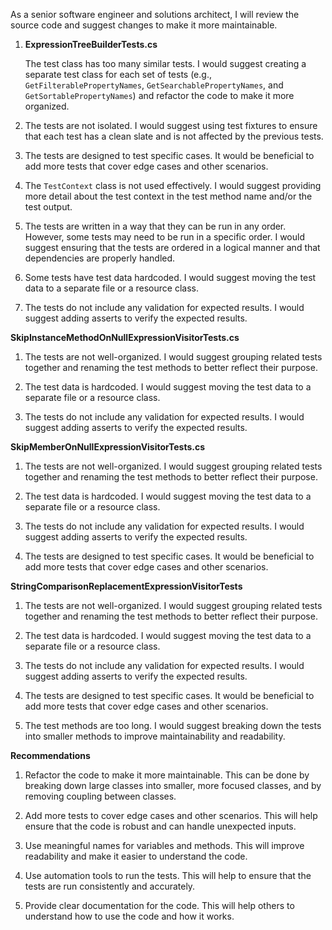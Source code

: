 As a senior software engineer and solutions architect, I will review the source code and suggest changes to make it more maintainable.

1. **ExpressionTreeBuilderTests.cs**

   The test class has too many similar tests. I would suggest creating a separate test class for each set of tests (e.g., `GetFilterablePropertyNames`, `GetSearchablePropertyNames`, and `GetSortablePropertyNames`) and refactor the code to make it more organized.

2. The tests are not isolated. I would suggest using test fixtures to ensure that each test has a clean slate and is not affected by the previous tests.

3. The tests are designed to test specific cases. It would be beneficial to add more tests that cover edge cases and other scenarios.

4. The `TestContext` class is not used effectively. I would suggest providing more detail about the test context in the test method name and/or the test output.

5. The tests are written in a way that they can be run in any order. However, some tests may need to be run in a specific order. I would suggest ensuring that the tests are ordered in a logical manner and that dependencies are properly handled.

6. Some tests have test data hardcoded. I would suggest moving the test data to a separate file or a resource class.

7. The tests do not include any validation for expected results. I would suggest adding asserts to verify the expected results.

**SkipInstanceMethodOnNullExpressionVisitorTests.cs**

1. The tests are not well-organized. I would suggest grouping related tests together and renaming the test methods to better reflect their purpose.

2. The test data is hardcoded. I would suggest moving the test data to a separate file or a resource class.

3. The tests do not include any validation for expected results. I would suggest adding asserts to verify the expected results.

**SkipMemberOnNullExpressionVisitorTests.cs**

1. The tests are not well-organized. I would suggest grouping related tests together and renaming the test methods to better reflect their purpose.

2. The test data is hardcoded. I would suggest moving the test data to a separate file or a resource class.

3. The tests do not include any validation for expected results. I would suggest adding asserts to verify the expected results.

4. The tests are designed to test specific cases. It would be beneficial to add more tests that cover edge cases and other scenarios.

**StringComparisonReplacementExpressionVisitorTests**

1. The tests are not well-organized. I would suggest grouping related tests together and renaming the test methods to better reflect their purpose.

2. The test data is hardcoded. I would suggest moving the test data to a separate file or a resource class.

3. The tests do not include any validation for expected results. I would suggest adding asserts to verify the expected results.

4. The tests are designed to test specific cases. It would be beneficial to add more tests that cover edge cases and other scenarios.

5. The test methods are too long. I would suggest breaking down the tests into smaller methods to improve maintainability and readability.

**Recommendations**

1. Refactor the code to make it more maintainable. This can be done by breaking down large classes into smaller, more focused classes, and by removing coupling between classes.

2. Add more tests to cover edge cases and other scenarios. This will help ensure that the code is robust and can handle unexpected inputs.

3. Use meaningful names for variables and methods. This will improve readability and make it easier to understand the code.

4. Use automation tools to run the tests. This will help to ensure that the tests are run consistently and accurately.

5. Provide clear documentation for the code. This will help others to understand how to use the code and how it works.